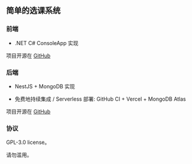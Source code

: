 ## 简单的选课系统

### 前端

- .NET C# ConsoleApp 实现

项目开源在 [GitHub](https://github.com/jstar0/.NET_Exp/tree/exp2_dotnet)

### 后端

- NestJS + MongoDB 实现

- 免费地持续集成 / Serverless 部署: GitHub CI + Vercel + MongoDB Atlas

项目开源在 [GitHub](https://github.com/jstar0/.NET_Exp/tree/exp2_nestjs)


### 协议

GPL-3.0 license。

请勿滥用。